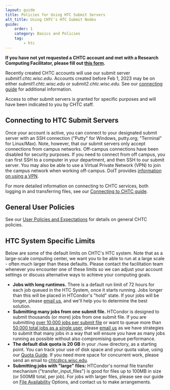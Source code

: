 ```yaml
---
layout: guide
title: Policies for Using HTC Submit Servers
alt_title: Using CHTC's HTC Submit Nodes
guide:
    order: 1
    category: Basics and Policies
    tag:
        - htc
---
```


**If you have not yet requested a CHTC account and met with a Research
Computing Facilitator, please fill out [this form](form.html).**

Recently created CHTC accounts will use our submit server 
*submit1.chtc.wisc.edu*. Accounts created before Feb 1, 2023 may be on 
either *submit1.chtc.wisc.edu* or *submit2.chtc.wisc.edu*. See our 
[connecting guide](connecting.html) for additional information. 

Access to other submit servers is granted for
specific purposes and will have been indicated to you by CHTC staff.

Connecting to HTC Submit Servers
---------------------------------

Once your account is active, you can connect to your designated submit
server with an SSH connection (\"Putty\" for Windows, putty.org;
\"Terminal\" for Linux/Max). Note, however, that our submit servers only
accept connections from campus networks. Off-campus connections have
been disabled for security purposes. If you need to connect from off
campus, you can first SSH to a computer in your department, and then SSH
to our submit server. You may also be able to use a Virtual Private
Network (VPN) to join the campus network when working off-campus. DoIT
provides [information on using a
VPN](https://it.wisc.edu/services/wiscvpn/).

For more detailed information on connecting to CHTC services, both
logging in and transferring files, see our [Connecting to CHTC
guide](connecting.html).

## General User Policies

See our [User Policies and Expectations](user-expectations.html) for details on general CHTC policies. 

## HTC System Specific Limits

Below are some of the default limits on CHTC's HTC system. Note that as a large-scale 
computing center, we want you to be able to run at a large scale - often much larger 
than these defaults. Please contact the facilitation team whenever you encounter one 
of these limits so we can adjust your account settings or discuss alternative ways to 
achieve your computing goals. 

-   **Jobs with long runtimes.** There is a default run limit of 72
    hours for each job queued in the HTC System, once it starts running.
    Jobs longer than this will be placed in HTCondor\'s \"hold\" state.
    If your jobs will be longer, please [email
    us](mailto:chtc@cs.wisc.edu), and we\'ll help you to determine the
    best solution.
-   **Submitting many jobs from one submit file.** HTCondor is designed
    to submit thousands (or more) jobs from one submit file. If you are
    submitting <u>over 10,000 jobs per submit file</u> or want to queue 
    more than <u>50,000 total jobs as a single user</u>,
    please [email us](mailto:chtc@cs.wisc.edu) as we have strategies to
    submit that many jobs in a way that will ensure you have as many
    jobs running as possible without also compromising queue performance.
-   **The default disk quota is 20 GB** in your `/home` directory, as a 
    starting point. You can track your use of disk space and your quota value,
    using our [Quota Guide](check-quota.html). If you need more space
    for concurrent work, please send an email to chtc@cs.wisc.edu.
-   **Submitting jobs with \"large\" files:** HTCondor\'s
    normal file transfer mechanism (\"transfer\_input\_files\") is good for 
    files up to 100MB in size (or 500MB total, per job). For jobs with larger
    files, please see our guide on [File Availability](file-availability.html) 
    Options, and contact us to make arrangements.
